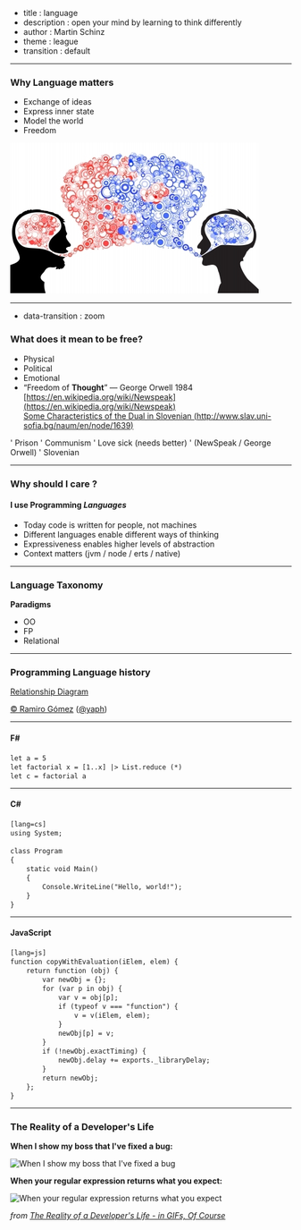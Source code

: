 - title : language
- description : open your mind by learning to think differently
- author : Martin Schinz
- theme : league
- transition : default

***

### Why Language matters

<ul>
    <li class="fragment fade-in">Exchange of ideas</li>
    <li class="fragment fade-in">Express inner state</li>
    <li class="fragment fade-in">Model the world</li>
    <li class="fragment fade-in">Freedom</li>
</ul>


![Intersection of thoughts](images/the-conversation.jpg)


***

- data-transition : zoom

### What does it mean to be free?

- Physical
- Political
- Emotional
- “Freedom of __Thought__” — George Orwell 1984
 [https://en.wikipedia.org/wiki/Newspeak](https://en.wikipedia.org/wiki/Newspeak)<br />
 [Some Characteristics of the Dual in Slovenian (http://www.slav.uni-sofia.bg/naum/en/node/1639)](http://www.slav.uni-sofia.bg/naum/en/node/1639)

' Prison
' Communism
' Love sick (needs better)
' (NewSpeak / George Orwell)
' Slovenian


***

### Why should I care ?

#### <span class="fragment zoom-in">I use Programming _Languages_</span>

- Today code is written for people, not machines
- Different languages enable different ways of thinking
- Expressiveness enables higher levels of abstraction
- Context matters (jvm / node / erts / native)

***

### Language Taxonomy

**Paradigms**

- OO
- FP
- Relational

---

### Programming Language history


[Relationship Diagram](http://exploringdata.github.io/vis/programming-languages-influence-network/)

[© Ramiro Gómez](http://ramiro.org/) ([@yaph](https://twitter.com/yaph))

---

#### F#

    let a = 5
    let factorial x = [1..x] |> List.reduce (*)
    let c = factorial a

---

#### C#

    [lang=cs]
    using System;

    class Program
    {
        static void Main()
        {
            Console.WriteLine("Hello, world!");
        }
    }

---

#### JavaScript

    [lang=js]
    function copyWithEvaluation(iElem, elem) {
        return function (obj) {
            var newObj = {};
            for (var p in obj) {
                var v = obj[p];
                if (typeof v === "function") {
                    v = v(iElem, elem);
                }
                newObj[p] = v;
            }
            if (!newObj.exactTiming) {
                newObj.delay += exports._libraryDelay;
            }
            return newObj;
        };
    }


***

### The Reality of a Developer's Life 

**When I show my boss that I've fixed a bug:**
  
![When I show my boss that I've fixed a bug](http://www.topito.com/wp-content/uploads/2013/01/code-07.gif)
  
**When your regular expression returns what you expect:**
  
![When your regular expression returns what you expect](http://www.topito.com/wp-content/uploads/2013/01/code-03.gif)
  
*from [The Reality of a Developer's Life - in GIFs, Of Course](http://server.dzone.com/articles/reality-developers-life-gifs)*

